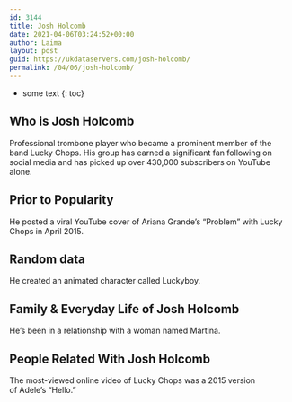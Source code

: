 ```yaml
---
id: 3144
title: Josh Holcomb
date: 2021-04-06T03:24:52+00:00
author: Laima
layout: post
guid: https://ukdataservers.com/josh-holcomb/
permalink: /04/06/josh-holcomb/
---
```


* some text
{: toc}


## Who is Josh Holcomb
                  
                  
                  
Professional trombone player who became a prominent member of the band Lucky Chops. His group has earned a significant fan following on social media and has picked up over 430,000 subscribers on YouTube alone.
                  
              
            
              
            
                
                
                
## Prior to Popularity
                  
                  
                  
He posted a viral YouTube cover of Ariana Grande&#8217;s &#8220;Problem&#8221; with Lucky Chops in April 2015.
                  
              
            
              
            
                
                
                
## Random data
                  
                  
                  
He created an animated character called Luckyboy.
                  
              
            
              
            
                
                
                
## Family & Everyday Life of Josh Holcomb
                  
                  
                  
He&#8217;s been in a relationship with a woman named Martina.
                  
              
            
              
            
                
                
                
## People Related With Josh Holcomb
                  
                  
                  
The most-viewed online video of Lucky Chops was a 2015 version of Adele&#8217;s &#8220;Hello.&#8221;
                  
              
            
              
            
                
              
            
              
              
            
            
              
            
          
          
          